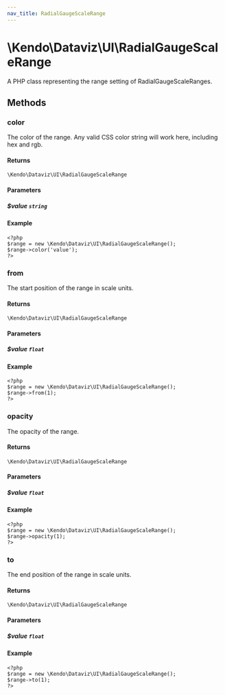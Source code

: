 ```yaml
---
nav_title: RadialGaugeScaleRange
---
```


# \Kendo\Dataviz\UI\RadialGaugeScaleRange

A PHP class representing the range setting of RadialGaugeScaleRanges.


## Methods

### color
The color of the range.
Any valid CSS color string will work here, including hex and rgb.

#### Returns
`\Kendo\Dataviz\UI\RadialGaugeScaleRange`

#### Parameters

##### $value `string`



#### Example 
    <?php
    $range = new \Kendo\Dataviz\UI\RadialGaugeScaleRange();
    $range->color('value');
    ?>

### from
The start position of the range in scale units.

#### Returns
`\Kendo\Dataviz\UI\RadialGaugeScaleRange`

#### Parameters

##### $value `float`



#### Example 
    <?php
    $range = new \Kendo\Dataviz\UI\RadialGaugeScaleRange();
    $range->from(1);
    ?>

### opacity
The opacity of the range.

#### Returns
`\Kendo\Dataviz\UI\RadialGaugeScaleRange`

#### Parameters

##### $value `float`



#### Example 
    <?php
    $range = new \Kendo\Dataviz\UI\RadialGaugeScaleRange();
    $range->opacity(1);
    ?>

### to
The end position of the range in scale units.

#### Returns
`\Kendo\Dataviz\UI\RadialGaugeScaleRange`

#### Parameters

##### $value `float`



#### Example 
    <?php
    $range = new \Kendo\Dataviz\UI\RadialGaugeScaleRange();
    $range->to(1);
    ?>


